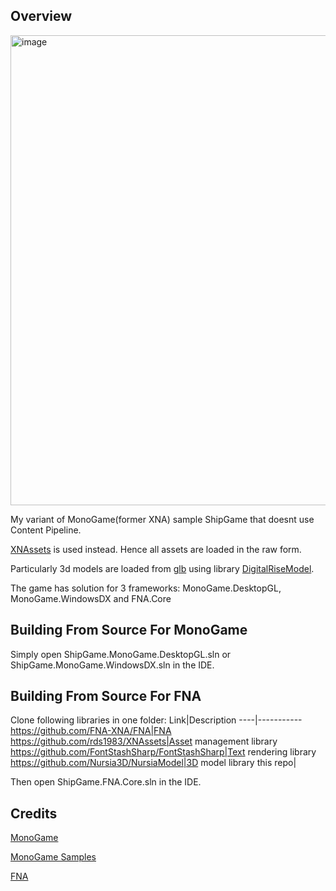## Overview
<img width="1282" height="752" alt="image" src="https://github.com/user-attachments/assets/4cb04cde-b3d5-42c5-970b-323276ef5024" />

My variant of MonoGame(former XNA) sample ShipGame that doesnt use Content Pipeline. 

[XNAssets](https://github.com/rds1983/XNAssets) is used instead. Hence all assets are loaded in the raw form.

Particularly 3d models are loaded from [glb](https://www.khronos.org/gltf/) using library [DigitalRiseModel](https://github.com/DigitalRiseEngine/DigitalRiseModel).

The game has solution for 3 frameworks: MonoGame.DesktopGL, MonoGame.WindowsDX and FNA.Core

## Building From Source For MonoGame
Simply open ShipGame.MonoGame.DesktopGL.sln or ShipGame.MonoGame.WindowsDX.sln in the IDE.

## Building From Source For FNA
Clone following libraries in one folder:
Link|Description
----|-----------
https://github.com/FNA-XNA/FNA|FNA
https://github.com/rds1983/XNAssets|Asset management library
https://github.com/FontStashSharp/FontStashSharp|Text rendering library
https://github.com/Nursia3D/NursiaModel|3D model library
this repo|

Then open ShipGame.FNA.Core.sln in the IDE.

## Credits
[MonoGame](https://github.com/MonoGame/MonoGame)

[MonoGame Samples](https://github.com/MonoGame/MonoGame.Samples)

[FNA](https://github.com/FNA-XNA/FNA)





